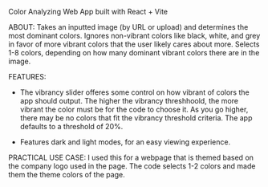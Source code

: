 Color Analyzing Web App built with React + Vite

ABOUT:
Takes an inputted image (by URL or upload) and determines the most dominant colors.
Ignores non-vibrant colors like black, white, and grey in favor of more vibrant colors that the user likely cares about more.
Selects 1-8 colors, depending on how many dominant vibrant colors there are in the image. 

FEATURES:
- The vibrancy slider offeres some control on how vibrant of colors the app should output.
The higher the vibrancy threshhoold, the more vibrant the color must be for the code to choose it. 
As you go higher, there may be no colors that fit the vibrancy threshold criteria. The app defaults to a threshold of 20%.

- Features dark and light modes, for an easy viewing experience.

PRACTICAL USE CASE:
I used this for a webpage that is themed based on the company logo used in the page.
The code selects 1-2 colors and made them the theme colors of the page.
